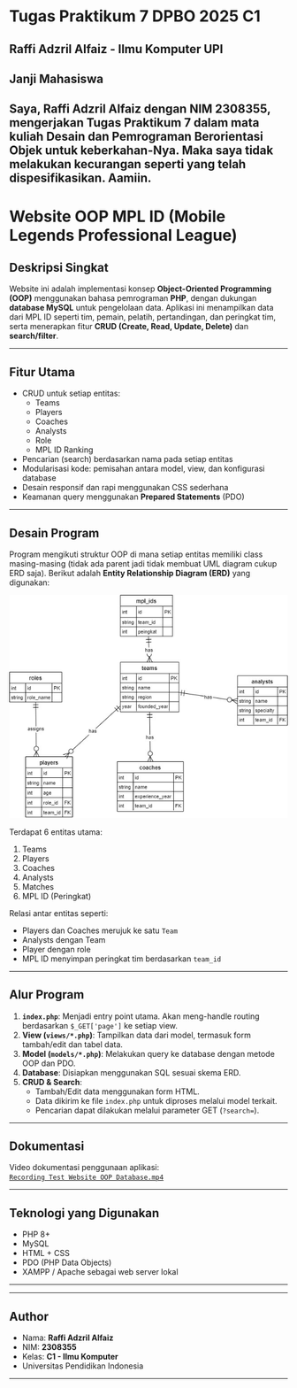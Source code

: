 # Tugas Praktikum 7 DPBO 2025 C1  
Raffi Adzril Alfaiz - Ilmu Komputer UPI  
---

## Janji Mahasiswa
Saya, **Raffi Adzril Alfaiz** dengan **NIM 2308355**, mengerjakan Tugas Praktikum 7 dalam mata kuliah **Desain dan Pemrograman Berorientasi Objek** untuk keberkahan-Nya. Maka saya **tidak melakukan kecurangan** seperti yang telah dispesifikasikan. Aamiin.  
---

# Website OOP MPL ID (Mobile Legends Professional League)

## Deskripsi Singkat
Website ini adalah implementasi konsep **Object-Oriented Programming (OOP)** menggunakan bahasa pemrograman **PHP**, dengan dukungan **database MySQL** untuk pengelolaan data. Aplikasi ini menampilkan data dari MPL ID seperti tim, pemain, pelatih, pertandingan, dan peringkat tim, serta menerapkan fitur **CRUD (Create, Read, Update, Delete)** dan **search/filter**.

---

## Fitur Utama
- CRUD untuk setiap entitas:
  - Teams
  - Players
  - Coaches
  - Analysts
  - Role
  - MPL ID Ranking
- Pencarian (search) berdasarkan nama pada setiap entitas
- Modularisasi kode: pemisahan antara model, view, dan konfigurasi database
- Desain responsif dan rapi menggunakan CSS sederhana
- Keamanan query menggunakan **Prepared Statements** (PDO)

---

## Desain Program
Program mengikuti struktur OOP di mana setiap entitas memiliki class masing-masing (tidak ada parent jadi tidak membuat UML diagram cukup ERD saja). Berikut adalah **Entity Relationship Diagram (ERD)** yang digunakan:

![ERD](ERD_DPBO.jpg)

Terdapat 6 entitas utama:
1. Teams
2. Players
3. Coaches
4. Analysts
5. Matches
6. MPL ID (Peringkat)

Relasi antar entitas seperti:
- Players dan Coaches merujuk ke satu `Team`
- Analysts dengan Team
- Player dengan role
- MPL ID menyimpan peringkat tim berdasarkan `team_id`

---

## Alur Program

1. **`index.php`**: Menjadi entry point utama. Akan meng-handle routing berdasarkan `$_GET['page']` ke setiap view.
2. **View (`views/*.php`)**: Tampilkan data dari model, termasuk form tambah/edit dan tabel data.
3. **Model (`models/*.php`)**: Melakukan query ke database dengan metode OOP dan PDO.
4. **Database**: Disiapkan menggunakan SQL sesuai skema ERD.
5. **CRUD & Search**:
   - Tambah/Edit data menggunakan form HTML.
   - Data dikirim ke file `index.php` untuk diproses melalui model terkait.
   - Pencarian dapat dilakukan melalui parameter GET (`?search=`).

---

## Dokumentasi
Video dokumentasi penggunaan aplikasi:  
[`Recording Test Website OOP Database.mp4`]([Recording%20Test%20Website%20OOP%20Database.mp4](https://drive.google.com/file/d/1bdpb0dkNB9Zrib2Oq87J2qeiE0-m-re9/view?usp=sharing))

---

## Teknologi yang Digunakan
- PHP 8+
- MySQL
- HTML + CSS
- PDO (PHP Data Objects)
- XAMPP / Apache sebagai web server lokal

---

---

## Author
- Nama: **Raffi Adzril Alfaiz**
- NIM: **2308355**
- Kelas: **C1 - Ilmu Komputer**
- Universitas Pendidikan Indonesia

---
